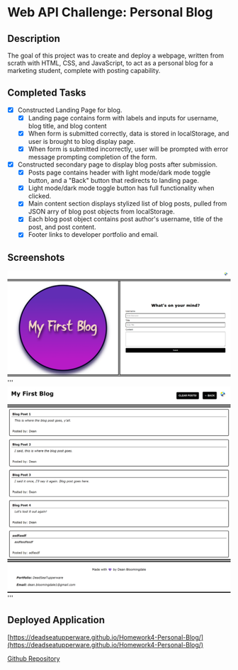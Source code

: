 # Web API Challenge: Personal Blog

## Description

The goal of this project was to create and deploy a webpage, written from scrath with HTML, CSS, and JavaScript, to act as a personal blog for a marketing student, complete with posting capability.

## Completed Tasks

- [x] Constructed Landing Page for blog.
    - [x] Landing page contains form with labels and inputs for username, blog title, and blog content
    - [x] When form is submitted correctly, data is stored in localStorage, and user is brought to blog display page.
    - [x] When form is submitted incorrectly, user will be prompted with error message prompting completion of the form.
- [x] Constructed secondary page to display blog posts after submission.
    - [x] Posts page contains header with light mode/dark mode toggle button, and a "Back" button that redirects to landing page.
    - [x] Light mode/dark mode toggle button has full functionality when clicked.
    - [x] Main content section displays stylized list of blog posts, pulled from JSON arry of blog post objects from localStorage.
    - [x] Each blog post object contains post author's username, title of the post, and post content.
    - [x] Footer links to developer portfolio and email.

## Screenshots

![Screenshot](assets/images/Screenshot1.png)
'''
![Screenshot](assets/images/Screenshot2.png)
'''
## Deployed Application

[https://deadseatupperware.github.io/Homework4-Personal-Blog/](https://deadseatupperware.github.io/Homework4-Personal-Blog/)

[Github Repository](https://github.com/DeadSeaTupperware/Homework4-Personal-Blog/)
